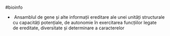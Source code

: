 #bioinfo 
-  Ansamblul de gene și alte informații ereditare ale unei unități structurale cu capacități potențiale, de autonomie în exercitarea funcțiilor legate de ereditate, diversitate și determinare a caracterelor